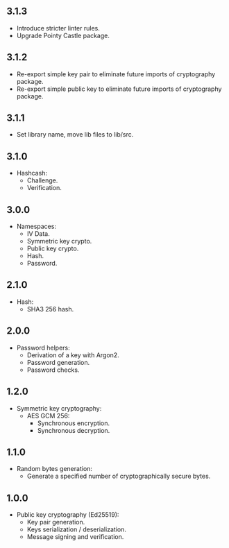 ## 3.1.3

- Introduce stricter linter rules.
- Upgrade Pointy Castle package.

## 3.1.2

- Re-export simple key pair to eliminate future imports of cryptography package.
- Re-export simple public key to eliminate future imports of cryptography package.

## 3.1.1

- Set library name, move lib files to lib/src.

## 3.1.0

- Hashcash:
  - Challenge.
  - Verification.

## 3.0.0

- Namespaces:
  - IV Data.
  - Symmetric key crypto.
  - Public key crypto.
  - Hash.
  - Password.

## 2.1.0

- Hash:
  - SHA3 256 hash.

## 2.0.0

- Password helpers:
  - Derivation of a key with Argon2.
  - Password generation.
  - Password checks.

## 1.2.0

- Symmetric key cryptography:
  - AES GCM 256:
    - Synchronous encryption.
    - Synchronous decryption.

## 1.1.0

- Random bytes generation:
  - Generate a specified number of cryptographically secure bytes.

## 1.0.0

- Public key cryptography (Ed25519):
  - Key pair generation.
  - Keys serialization / deserialization.
  - Message signing and verification.
